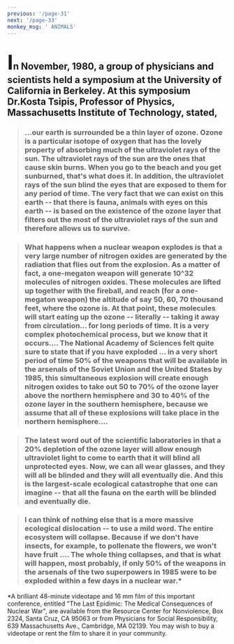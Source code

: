 ```yaml
---
previous: '/page-31'
next: '/page-33'
monkey_msg: ' ANIMALS'
---
```


## <span style="font-size:47px;">I</span>n November, 1980, a group of physicians and scientists held a symposium at the University of California in Berkeley. At this symposium Dr.Kosta Tsipis, Professor of Physics, Massachusetts Institute of Technology, stated,
> ### ...our earth is surrounded be a thin layer of ozone. Ozone is a particular isotope of oxygen that has the lovely property of absorbing much of the ultraviolet rays of the sun. The ultraviolet rays of the sun are the ones that cause skin burns. When you go to the beach and you get sunburned, that's what does it. In addition, the ultraviolet rays of the sun blind the eyes that are exposed to them for any period of time. The very fact that we can exist on this earth -- that there is fauna, animals with eyes on this earth -- is based on the existence of the ozone layer that filters out the most of the ultraviolet rays of the sun and therefore allows us to survive.

> ### What happens when a nuclear weapon explodes is that a very large number of nitrogen oxides are generated by the radiation that flies out from the explosion. As a matter of fact, a  one-megaton weapon will generate 10^32 molecules of nitrogen oxides. These molecules are lifted up together with the fireball, and reach (for a one-megaton weapon) the altitude of say 50, 60, 70 thousand feet, where the ozone is. At that point, these molecules will start eating up the ozone -- literally -- taking it away from circulation... for long periods of time. It is a very complex photochemical process, but we know that it occurs.... The National Academy of Sciences felt quite sure to state that if you have exploded ... in a very short period of time 50% of the weapons that will be available in the arsenals of the Soviet Union and the United States by 1985, this simultaneous explosion will create enough nitrogen oxides to take out 50 to 70% of the ozone layer above the northern hemisphere and 30 to 40% of the ozone layer in the southern hemisphere, because we assume that all of these explosions will take place in the northern hemisphere....

> ### The latest word out of the scientific laboratories in that a 20% depletion of the ozone layer will allow enough ultraviolet light to come to earth that it will blind all unprotected eyes. Now, we can all wear glasses, and they will all be blinded and they will all eventually die. And this is the largest-scale ecological catastrophe that one can imagine -- that all the fauna on the earth will be blinded and eventually die.

> ### I can think of nothing else that is a more massive ecological dislocation -- to use a mild word. The entire ecosystem will collapse. Because if we don't have insects, for example, to pollenate the flowers, we won't have fruit .... The whole thing collapses, and that is what will happen, most probably, if only 50% of the weapons in the arsenals of the two superpowers in 1985 were to be exploded within a few days in a nuclear war.*

*A brilliant 48-minute videotape and 16 mm film of this important conference, entitled "The Last Epidimic: The Medical Consequences of Nuclear War", are available from the Resource Center for Nonviolence, Box 2324, Santa Cruz, CA 95063 or from Physicians for Social Responsibility, 639 Massachusetts Ave., Cambridge, MA 02139. You may wish to buy a videotape or rent the film to share it in your community.


